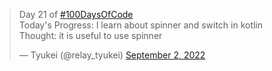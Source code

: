 <blockquote class="twitter-tweet"><p lang="en" dir="ltr">Day 21 of <a href="https://twitter.com/hashtag/100DaysOfCode?src=hash&amp;ref_src=twsrc%5Etfw">#100DaysOfCode</a> <br>Today&#39;s Progress: I learn about spinner and switch in kotlin<br>Thought: it is useful to use spinner</p>&mdash; Tyukei (@relay_tyukei) <a href="https://twitter.com/relay_tyukei/status/1565715063901949954?ref_src=twsrc%5Etfw">September 2, 2022</a></blockquote> <script async src="https://platform.twitter.com/widgets.js" charset="utf-8"></script>